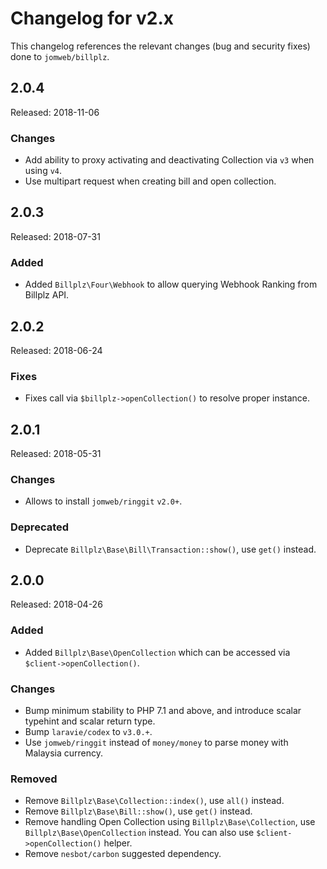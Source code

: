 # Changelog for v2.x

This changelog references the relevant changes (bug and security fixes) done to `jomweb/billplz`.

## 2.0.4

Released: 2018-11-06

### Changes

* Add ability to proxy activating and deactivating Collection via `v3` when using `v4`.
* Use multipart request when creating bill and open collection.

## 2.0.3

Released: 2018-07-31

### Added

* Added `Billplz\Four\Webhook` to allow querying Webhook Ranking from Billplz API.

## 2.0.2

Released: 2018-06-24

### Fixes

* Fixes call via `$billplz->openCollection()` to resolve proper instance.

## 2.0.1

Released: 2018-05-31

### Changes

* Allows to install `jomweb/ringgit` `v2.0+`.

### Deprecated

* Deprecate `Billplz\Base\Bill\Transaction::show()`, use `get()` instead.

## 2.0.0

Released: 2018-04-26

### Added

* Added `Billplz\Base\OpenCollection` which can be accessed via `$client->openCollection()`.

### Changes

* Bump minimum stability to PHP 7.1 and above, and introduce scalar typehint and scalar return type.
* Bump `laravie/codex` to `v3.0.+`.
* Use `jomweb/ringgit` instead of `money/money` to parse money with Malaysia currency.

### Removed

* Remove `Billplz\Base\Collection::index()`, use `all()` instead.
* Remove `Billplz\Base\Bill::show()`, use `get()` instead.
* Remove handling Open Collection using `Billplz\Base\Collection`, use `Billplz\Base\OpenCollection` instead. You can also use `$client->openCollection()` helper.
* Remove `nesbot/carbon` suggested dependency.
